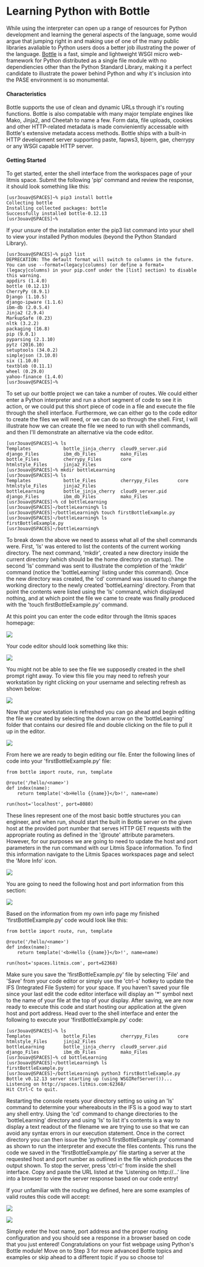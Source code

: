 # Learning Python with Bottle

While using the interpreter can open up a range of resources for Python development and learning the general aspects of the language, some would argue that jumping right in and making use of one of the many public libraries avaliable to Python users doos a better job illustrating the power of the language. [Bottle](https://bottlepy.org/docs/dev/ "See the Bottle documentation") is a fast, simple and lightweight WSGI micro web-framework for Python distributed as a single file module with no dependiencies other than the Python Standard Library, making it a perfect candidate to illustrate the power behind Python and why it's inclusion into the PASE environment is so monumental.

#### Characteristics

Bottle supports the use of clean and dynamic URLs through it's routing functions. Bottle is also compatable with many major template engines like Mako, Jinja2, and Cheetah to name a few. Form data, file uploads, cookies and other HTTP-related metadata is made convieniently accessable with Bottle's extensive metadata access methods. Bottle ships with a built-in HTTP development server supporting paste, fapws3, bjoern, gae, cherrypy or any WSGI capable HTTP server.

#### Getting Started

To get started, enter the shell interface from the workspaces page of your litmis space. Submit the following 'pip' command and review the response, it should look something like this:

```
[usr3ouav@SPACES]~% pip3 install bottle
Collecting bottle
Installing collected packages: bottle
Successfully installed bottle-0.12.13
[usr3ouav@SPACES]~% 
```

If your unsure of the installation enter the pip3 list command into your shell to view your installed Python modules \(beyond the Python Standard Library\).

```
[usr3ouav@SPACES]~% pip3 list
DEPRECATION: The default format will switch to columns in the future. You can use --format=(legacy|columns) (or define a format=(legacy|columns) in your pip.conf under the [list] section) to disable this warning.
appdirs (1.4.0)
bottle (0.12.13)
CherryPy (8.9.1)
Django (1.10.5)
django-ipware (1.1.6)
ibm-db (2.0.5.4)
Jinja2 (2.9.4)
MarkupSafe (0.23)
nltk (3.2.2)
packaging (16.8)
pip (9.0.1)
pyparsing (2.1.10)
pytz (2016.10)
setuptools (34.0.2)
simplejson (3.10.0)
six (1.10.0)
textblob (0.11.1)
wheel (0.29.0)
yahoo-finance (1.4.0)
[usr3ouav@SPACES]~% 
```

To set up our bottle project we can take a number of routes. We could either enter a Python interpreter and run a short segment of code to see it in action, or we could put this short piece of code in a file and execute the file through the shell interface. Furthermore, we can either go to the code editor to create the files we will need, or we can do so through the shell. First, I will illustrate how we can create the file we need to run with shell commands, and then I'll demonstrate an alternative via the code editor.

```
[usr3ouav@SPACES]~% ls
Templates            bottle_jinja_cherry  cloud9_server.pid    django_Files         ibm_db_Files         mako_Files
bottle_Files         cherrypy_Files       core                 htmlstyle_Files      jinja2_Files
[usr3ouav@SPACES]~% mkdir bottleLearning
[usr3ouav@SPACES]~% ls
Templates            bottle_Files         cherrypy_Files       core                 htmlstyle_Files      jinja2_Files
bottleLearning       bottle_jinja_cherry  cloud9_server.pid    django_Files         ibm_db_Files         mako_Files
[usr3ouav@SPACES]~% cd bottleLearning
[usr3ouav@SPACES]~/bottleLearning% ls
[usr3ouav@SPACES]~/bottleLearning% touch firstBottleExample.py
[usr3ouav@SPACES]~/bottleLearning% ls
firstBottleExample.py
[usr3ouav@SPACES]~/bottleLearning% 
```

To break down the above we need to assess what all of the shell commands were. First, 'ls' was entered to list the contents of the current working directory. The next command, 'mkdir', created a new directory inside the current directory \(which should be the home directory on startup\). The second 'ls' command was sent to illustrate the completion of the 'mkdir' command \(notice the 'bottleLearning' listing under this command\). Once the new directory was created, the 'cd' command was issued to change the working directory to the newly created 'bottleLearning' directory. From that point the contents were listed using the 'ls' command, which displayed nothing, and at which point the file we came to create was finally produced with the 'touch firstBottleExample.py' command.

At this point you can enter the code editor through the litmis spaces homepage:

![](/assets/codeEditor.png)

Your code editor should look something like this:

![](/assets/codeEditorScreen.png)

You might not be able to see the file we supposedly created in the shell prompt right away. To view this file you may need to refresh your workstation by right clicking on your username and selecting refresh as shown below:

![](/assets/refreshCodeEditor.png)

Now that your workstation is refreshed you can go ahead and begin editing the file we created by selecting the down arrow on the 'bottleLearning' folder that contains our desired file and double clicking on the file to pull it up in the editor.

![](/assets/selectingFileInEditor.png)

From here we are ready to begin editing our file. Enter the following lines of code into your 'firstBottleExample.py' file:

```
from bottle import route, run, template

@route('/hello/<name>')
def index(name):
    return template('<b>Hello {{name}}</b>!', name=name)

run(host='localhost', port=8080)
```

These lines represent one of the most basic bottle structures you can engineer, and when run, should start the built in Bottle server on the given host at the provided port number that serves HTTP GET requests with the appropriate routing as defined in the '@route' attribute parameters. However, for our purposes we are going to need to update the host and port parameters in the run command with our Litmis Space information. To find this information navigate to the Litmis Spaces workspaces page and select the 'More Info' icon.

![](/assets/informationIcon.png)

You are going to need the following host and port information from this section:

![](/assets/hostAndPortInfo.png)

Based on the information from my own info page my finished 'firstBottleExample.py' code would look like this:

```
from bottle import route, run, template

@route('/hello/<name>')
def index(name):
    return template('<b>Hello {{name}}</b>!', name=name)

run(host='spaces.litmis.com', port=62368)
```

Make sure you save the 'firstBottleExample.py' file by selecting 'File' and 'Save' from your code editor or simply use the 'ctrl-s' hotkey to update the IFS \(Integrated File System\) for your space. If you haven't saved your file since your last edit the code editor interface will display an '\*' symbol next to the name of your file at the top of your display. After saving, we are now ready to execute this code and start hosting our application at the given host and port address. Head over to the shell interface and enter the following to execute your 'firstBottleExample.py' code:

```
[usr3ouav@SPACES]~% ls
Templates            bottle_Files         cherrypy_Files       core                 htmlstyle_Files      jinja2_Files
bottleLearning       bottle_jinja_cherry  cloud9_server.pid    django_Files         ibm_db_Files         mako_Files
[usr3ouav@SPACES]~% cd bottleLearning
[usr3ouav@SPACES]~/bottleLearning% ls
firstBottleExample.py
[usr3ouav@SPACES]~/bottleLearning% python3 firstBottleExample.py
Bottle v0.12.13 server starting up (using WSGIRefServer())...
Listening on http://spaces.litmis.com:62368/
Hit Ctrl-C to quit.
```

Restarting the console resets your directory setting so using an 'ls' command to determine your whereabouts in the IFS is a good way to start any shell entry. Using the 'cd' command to change directories to the 'bottleLearning' directory and using 'ls' to list it's contents is a way to display a text readout of the filename we are trying to use so that we can avoid any syntax errors in our execution statement. Once in the correct directory you can then issue the 'python3 firstBottleExample.py' command as shown to run the interpreter and execute the files contents. This runs the code we saved in the 'firstBottleExample.py' file starting a server at the requested host and port number as outlined in the file which produces the output shown. To stop the server, press 'ctrl-c' from inside the shell interface. Copy and paste the URL listed at the 'Listening on http://...' line into a browser to view the server response based on our code entry!

If your unfamiliar with the routing we defined, here are some examples of valid routes this code will accept:

![](/assets/routingInBrowserExample.png)

![](/assets/firefoxRoutingExampleWithArrows.png)

Simply enter the host name, port address and the proper routing configuration and you should see a response in a browser based on code that you just entered! Congratulations on your fist webpage using Python's Bottle module! Move on to Step 3 for more advanced Bottle topics and examples or skip ahead to a different topic if you so choose to!

